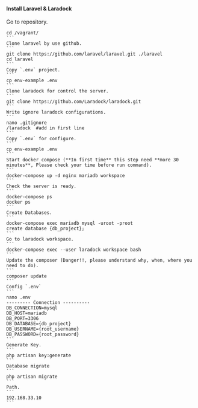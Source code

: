 #### Install Laravel & Laradock
Go to repository.
`````
cd /vagrant/
```
Clone laravel by use github.
```
git clone https://github.com/laravel/laravel.git ./laravel
cd laravel
```
Copy `.env` project.
```
cp env-example .env
```
Clone laradock for control the server.
```
git clone https://github.com/Laradock/laradock.git 
```
Write ignore laradock configurations.
```
nano .gitignore
/laradock  #add in first line
```
Copy `.env` for configure.
```
cp env-example .env
```
Start docker compose (**In first time** this step need **more 30 minutes**, Please check your time before run command).
```
docker-compose up -d nginx mariadb workspace
```
Check the server is ready.
```
docker-compose ps
docker ps
```
Create Databases.
```
docker-compose exec mariadb mysql -uroot -proot
create database {db_project};
```
Go to laradock workspace.
```
docker-compose exec --user laradock workspace bash
```
Update the composer (Danger!!, please understand why, when, where you need to do).
```
composer update
```
Config `.env`
```
nano .env
--------- Connection ----------
DB_CONNECTION=mysql
DB_HOST=mariadb
DB_PORT=3306
DB_DATABASE={db_project}
DB_USERNAME={root_username}
DB_PASSWORD={root_password}
```
Generate Key.
```
php artisan key:generate
```
Database migrate
```
php artisan migrate
```
Path.
```
192.168.33.10
```
